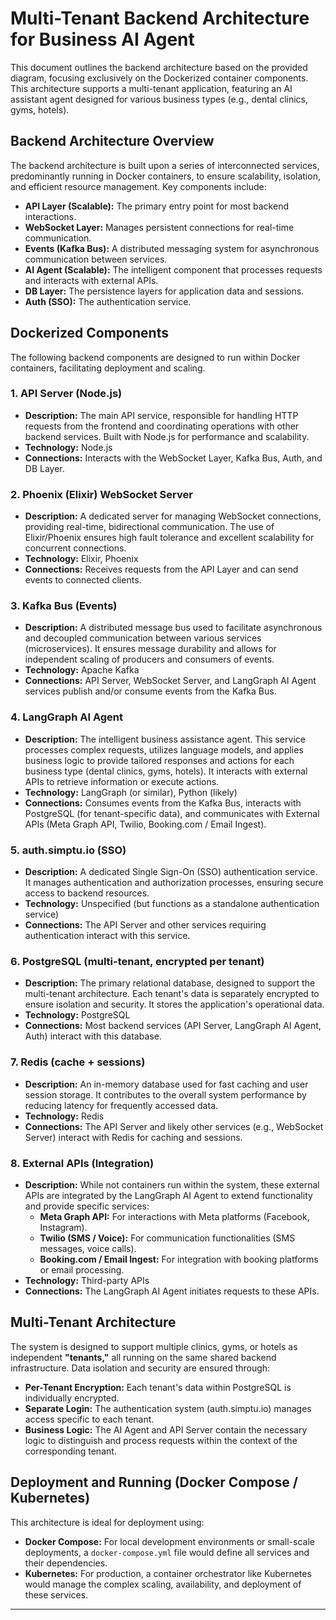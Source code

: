 # Multi-Tenant Backend Architecture for Business AI Agent

This document outlines the backend architecture based on the provided diagram, focusing exclusively on the Dockerized container components. This architecture supports a multi-tenant application, featuring an AI assistant agent designed for various business types (e.g., dental clinics, gyms, hotels).

## Backend Architecture Overview

The backend architecture is built upon a series of interconnected services, predominantly running in Docker containers, to ensure scalability, isolation, and efficient resource management. Key components include:

* **API Layer (Scalable):** The primary entry point for most backend interactions.
* **WebSocket Layer:** Manages persistent connections for real-time communication.
* **Events (Kafka Bus):** A distributed messaging system for asynchronous communication between services.
* **AI Agent (Scalable):** The intelligent component that processes requests and interacts with external APIs.
* **DB Layer:** The persistence layers for application data and sessions.
* **Auth (SSO):** The authentication service.

## Dockerized Components

The following backend components are designed to run within Docker containers, facilitating deployment and scaling.

### 1. API Server (Node.js)

* **Description:** The main API service, responsible for handling HTTP requests from the frontend and coordinating operations with other backend services. Built with Node.js for performance and scalability.
* **Technology:** Node.js
* **Connections:** Interacts with the WebSocket Layer, Kafka Bus, Auth, and DB Layer.

### 2. Phoenix (Elixir) WebSocket Server

* **Description:** A dedicated server for managing WebSocket connections, providing real-time, bidirectional communication. The use of Elixir/Phoenix ensures high fault tolerance and excellent scalability for concurrent connections.
* **Technology:** Elixir, Phoenix
* **Connections:** Receives requests from the API Layer and can send events to connected clients.

### 3. Kafka Bus (Events)

* **Description:** A distributed message bus used to facilitate asynchronous and decoupled communication between various services (microservices). It ensures message durability and allows for independent scaling of producers and consumers of events.
* **Technology:** Apache Kafka
* **Connections:** API Server, WebSocket Server, and LangGraph AI Agent services publish and/or consume events from the Kafka Bus.

### 4. LangGraph AI Agent

* **Description:** The intelligent business assistance agent. This service processes complex requests, utilizes language models, and applies business logic to provide tailored responses and actions for each business type (dental clinics, gyms, hotels). It interacts with external APIs to retrieve information or execute actions.
* **Technology:** LangGraph (or similar), Python (likely)
* **Connections:** Consumes events from the Kafka Bus, interacts with PostgreSQL (for tenant-specific data), and communicates with External APIs (Meta Graph API, Twilio, Booking.com / Email Ingest).

### 5. auth.simptu.io (SSO)

* **Description:** A dedicated Single Sign-On (SSO) authentication service. It manages authentication and authorization processes, ensuring secure access to backend resources.
* **Technology:** Unspecified (but functions as a standalone authentication service)
* **Connections:** The API Server and other services requiring authentication interact with this service.

### 6. PostgreSQL (multi-tenant, encrypted per tenant)

* **Description:** The primary relational database, designed to support the multi-tenant architecture. Each tenant's data is separately encrypted to ensure isolation and security. It stores the application's operational data.
* **Technology:** PostgreSQL
* **Connections:** Most backend services (API Server, LangGraph AI Agent, Auth) interact with this database.

### 7. Redis (cache + sessions)

* **Description:** An in-memory database used for fast caching and user session storage. It contributes to the overall system performance by reducing latency for frequently accessed data.
* **Technology:** Redis
* **Connections:** The API Server and likely other services (e.g., WebSocket Server) interact with Redis for caching and sessions.

### 8. External APIs (Integration)

* **Description:** While not containers run within the system, these external APIs are integrated by the LangGraph AI Agent to extend functionality and provide specific services:
    * **Meta Graph API:** For interactions with Meta platforms (Facebook, Instagram).
    * **Twilio (SMS / Voice):** For communication functionalities (SMS messages, voice calls).
    * **Booking.com / Email Ingest:** For integration with booking platforms or email processing.
* **Technology:** Third-party APIs
* **Connections:** The LangGraph AI Agent initiates requests to these APIs.

## Multi-Tenant Architecture

The system is designed to support multiple clinics, gyms, or hotels as independent **"tenants,"** all running on the same shared backend infrastructure. Data isolation and security are ensured through:

* **Per-Tenant Encryption:** Each tenant's data within PostgreSQL is individually encrypted.
* **Separate Login:** The authentication system (auth.simptu.io) manages access specific to each tenant.
* **Business Logic:** The AI Agent and API Server contain the necessary logic to distinguish and process requests within the context of the corresponding tenant.

## Deployment and Running (Docker Compose / Kubernetes)

This architecture is ideal for deployment using:

* **Docker Compose:** For local development environments or small-scale deployments, a `docker-compose.yml` file would define all services and their dependencies.
* **Kubernetes:** For production, a container orchestrator like Kubernetes would manage the complex scaling, availability, and deployment of these services.

---